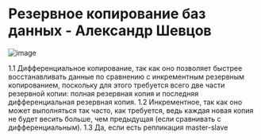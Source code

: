 # Резервное копирование баз данных - Александр Шевцов
![image](https://github.com/aztecprod/Reserved-copy/assets/25949605/908bb74e-0e86-47e5-b8cd-8716e6144e5e)

1.1	Дифференциальное копирование, так как оно позволяет быстрее восстанавливать данные по сравнению с инкрементным резервным копированием, поскольку для этого требуется всего две части резервной копии: полная резервная копия и последняя дифференциальная резервная копия.
1.2	Инкрементное, так как оно может выполняться так часто, как требуется, ведь каждая новая копия не будет весить больше, чем предыдущая (если сравнивать с дифференциальным).
1.3	Да, если есть репликация master-slave
